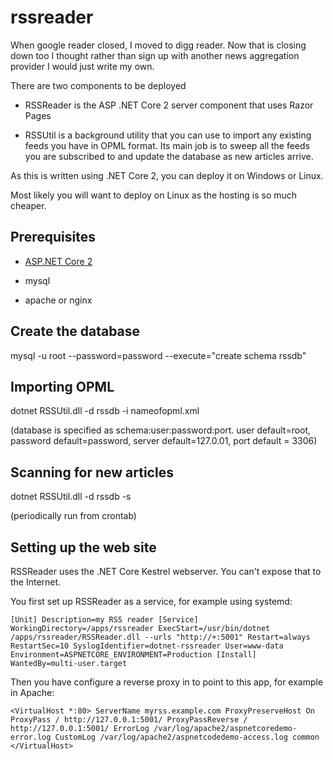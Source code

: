 # rssreader

When google reader closed, I moved to digg reader. Now that is closing down too I thought rather than sign up with another news aggregation provider I would just write my own.

There are two components to be deployed

* RSSReader is the ASP .NET Core 2 server component that uses Razor Pages

* RSSUtil is a background utility that you can use to import any existing feeds you have in OPML format. Its main job is to sweep all the feeds you are subscribed to and update the database as new articles arrive.

As this is written using .NET Core 2, you can deploy it on Windows or Linux. 

Most likely you will want to deploy on Linux as the hosting is so much cheaper.

## Prerequisites

* [ASP.NET Core 2](https://docs.microsoft.com/en-us/dotnet/core/linux-prerequisites?tabs=netcore2x) 

* mysql

* apache or nginx

## Create the database

mysql -u root --password=password --execute="create schema rssdb"

## Importing OPML

dotnet RSSUtil.dll -d rssdb -i nameofopml.xml

(database is specified as schema:user:password:port. user default=root, password default=password, server default=127.0.01, port default = 3306)

## Scanning for new articles 

dotnet RSSUtil.dll -d rssdb -s

(periodically run from crontab)

## Setting up the web site

RSSReader uses the .NET Core Kestrel webserver. You can't expose that to the Internet. 

You first set up RSSReader as a service, for example using systemd:

`[Unit]
Description=my RSS reader
[Service]
WorkingDirectory=/apps/rssreader
ExecStart=/usr/bin/dotnet /apps/rssreader/RSSReader.dll --urls "http://+:5001"
Restart=always
RestartSec=10
SyslogIdentifier=dotnet-rssreader
User=www-data
Environment=ASPNETCORE_ENVIRONMENT=Production
[Install]
WantedBy=multi-user.target`

Then you have configure a reverse proxy in to point to this app, for example in Apache:

`<VirtualHost *:80>
ServerName myrss.example.com
ProxyPreserveHost On
ProxyPass / http://127.0.0.1:5001/
ProxyPassReverse / http://127.0.0.1:5001/
ErrorLog /var/log/apache2/aspnetcoredemo-error.log
CustomLog /var/log/apache2/aspnetcodedemo-access.log common
</VirtualHost>`






